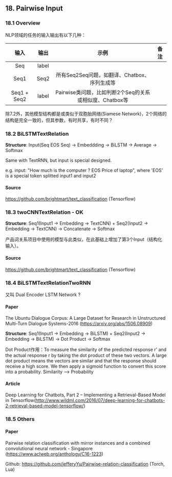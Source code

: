 

## 18. Pairwise Input
### 18.1 Overview

NLP领域的任务的输入输出有以下几种：

| 输入 | 输出 | 示例 | 备注 |
| :-: | :-: | :-: | :-: |
| Seq | label |  |  |
| Seq1 | Seq2 | 所有Seq2Seq问题，如翻译、Chatbox、序列生成等 |  |
| Seq1 + Seq2 | label | Pairwise类问题，比如判断2个Seq的关系或相似度、Chatbox等 |  | 

除7.2外，其他模型结构都是或类似于双胞胎网络(Siamese Network)，2个网络的结构是完全一致的，但其参数，有时共享，有时不同？

### 18.2 BiLSTMTextRelation

**Structure**: Input(Seq EOS Seq) -> Embeddding -> BiLSTM -> Average -> Softmax

Same with TextRNN, but input is special designed.

e.g. input: "How much is the computer ? EOS Price of laptop", where 'EOS' is a special token splitted input1 and input2

#### Source

<https://github.com/brightmart/text_classification> (Tensorflow)

### 18.3 twoCNNTextRelation - OK

**Structure**: Seq1(Input1 -> Embedding -> TextCNN) + Seq2(Input2 -> Embedding -> TextCNN) -> Concatenate -> Softmax

产品词关系项目中使用的模型与此类似，在此基础上增加了第3个Input（结构化输入）。

#### Source

<https://github.com/brightmart/text_classification> (Tensorflow)

### 18.4 BiLSTMTextRelationTwoRNN

又叫 Dual Encoder LSTM Network ?

#### Paper

The Ubuntu Dialogue Corpus: A Large Dataset for Research in Unstructured Multi-Turn Dialogue Systems-2016 (<https://arxiv.org/abs/1506.08909>)

**Structure**: Seq1(Input1 -> Embedding -> BiLSTM) + Seq2(Input2 -> Embedding -> BiLSTM) -> Dot Product -> Softmax

Dot Product作用：To measure the similarity of the predicted response r' and the actual response r by taking the dot product of these two vectors. A large dot product means the vectors are similar and that the response should receive a high score. We then apply a sigmoid function to convert this score into a probability. Similarity --> Probability


#### Article

Deep Learning for Chatbots, Part 2 – Implementing a Retrieval-Based Model in Tensorflow(<http://www.wildml.com/2016/07/deep-learning-for-chatbots-2-retrieval-based-model-tensorflow/>)

### 18.5 Others

#### Paper

Pairwise relation classification with mirror instances and a combined convolutional neural network - Singapore (<https://www.aclweb.org/anthology/C16-1223>)

Github: <https://github.com/jefferyYu/Pairwise-relation-classification> (Torch, Lua)
